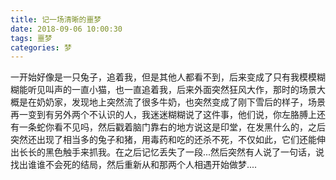 ```yaml
---
title: 记一场清晰的噩梦
date: 2018-09-06 10:00:30
tags: 噩梦
categories: 梦
---
```

一开始好像是一只兔子，追着我，但是其他人都看不到，后来变成了只有我模模糊糊能听见叫声的一直小猫，也一直追着我，后来外面突然狂风大作，那时的场景大概是在奶奶家，发现地上突然流了很多牛奶，也突然变成了刚下雪后的样子，场景再一变到有另外两个不认识的人，我迷迷糊糊说了这件事，他们说，你左胳膊上还有一条蛇你看不见吗，然后戳着脑门靠右的地方说这是印堂，在发黑什么的，之后突然还出现了相当多的兔子和猪，用毒药和吃的还杀不死，不仅如此，它们还能伸出长长的黑色触手来抓我。在之后记忆丢失了一段...然后突然有人说了一句话，说找出谁谁不会死的结局，然后重新从和那两个人相遇开始做梦....